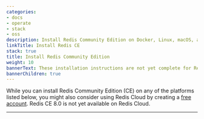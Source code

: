 ```yaml
---
categories:
- docs
- operate
- stack
- oss
description: Install Redis Community Edition on Docker, Linux, macOS, and Windows (using Docker only)
linkTitle: Install Redis CE
stack: true
title: Install Redis Community Edition
weight: 10
bannerText: These installation instructions are not yet complete for Redis CE 8.0 RC1. For installation instructions prior to Redis CE 8.0, see [these pages]({{< relref "/operate/oss_and_stack/install/archive" >}}).
bannerChildren: true
---
```


While you can install Redis Community Edition (CE) on any of the platforms listed below, you might also consider using Redis Cloud by creating a [free account](https://redis.com/try-free/?utm_source=redisio&utm_medium=referral&utm_campaign=2023-09-try_free&utm_content=cu-redis_cloud_users).
Redis CE 8.0 is not yet available on Redis Cloud.

<hr/>